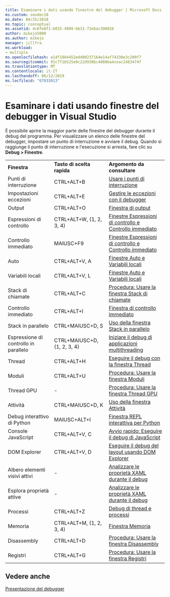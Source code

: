 ```yaml
---
title: Esaminare i dati usando finestre del debugger | Microsoft Docs
ms.custom: seodec18
ms.date: 04/25/2018
ms.topic: conceptual
ms.assetid: 4c6fe8f1-b015-4989-bb31-72ebac390026
author: mikejo5000
ms.author: mikejo
manager: jillfra
ms.workload:
- multiple
ms.openlocfilehash: e14f1864452edd00237164e14af74330e3c209f7
ms.sourcegitcommit: 91c7f1b525e0c22d938bc4080ba4ceac2483474f
ms.translationtype: MT
ms.contentlocale: it-IT
ms.lasthandoff: 06/12/2019
ms.locfileid: "67033013"
---
```

# <a name="inspect-data-using-debugger-windows-in-visual-studio"></a>Esaminare i dati usando finestre del debugger in Visual Studio

È possibile aprire la maggior parte delle finestre del debugger durante il debug del programma. Per visualizzare un elenco delle finestre del debugger, impostare un punto di interruzione e avviare il debug. Quando si raggiunge il punto di interruzione e l'esecuzione si arresta, fare clic su **Debug > Finestre**.

||||
|-|-|-|
|**Finestra**|**Tasto di scelta rapida**|**Argomento da consultare**|
|Punti di interruzione|CTRL+ALT+B|[Usare i punti di interruzione](../debugger/using-breakpoints.md)|
|Impostazioni eccezioni|CTRL+ALT+E|[Gestire le eccezioni con il debugger](../debugger/managing-exceptions-with-the-debugger.md)|
|Output|CTRL+ALT+O|[Finestra di output](../ide/reference/output-window.md)|
|Espressioni di controllo|CTRL+ALT+W, (1, 2, 3, 4)|[Finestre Espressioni di controllo e Controllo immediato](../debugger/watch-and-quickwatch-windows.md)|
|Controllo immediato|MAIUSC+F9|[Finestre Espressioni di controllo e Controllo immediato](../debugger/watch-and-quickwatch-windows.md)|
|Auto|CTRL+ALT+V, A|[Finestre Auto e Variabili locali](../debugger/autos-and-locals-windows.md)|
|Variabili locali|CTRL+ALT+V, L|[Finestre Auto e Variabili locali](../debugger/autos-and-locals-windows.md)|
|Stack di chiamate|CTRL+ALT+C|[Procedura: Usare la finestra Stack di chiamate](../debugger/how-to-use-the-call-stack-window.md)|
|Controllo immediato|CTRL+ALT+I|[Finestra di controllo immediato](../ide/reference/immediate-window.md)|
|Stack in parallelo|CTRL+MAIUSC+D, S|[Uso della finestra Stack in parallelo](../debugger/using-the-parallel-stacks-window.md)|
|Espressione di controllo in parallelo|CTRL+MAIUSC+D, (1, 2, 3, 4)|[Iniziare il debug di applicazioni multithreading](../debugger/get-started-debugging-multithreaded-apps.md)|
|Thread|CTRL+ALT+H|[Eseguire il debug con la finestra Thread](../debugger/how-to-use-the-threads-window.md)|
|Moduli|CTRL+ALT+U|[Procedura: Usare la finestra Moduli](../debugger/how-to-use-the-modules-window.md)|
|Thread GPU|-|[Procedura: Usare la finestra Thread GPU](../debugger/how-to-use-the-gpu-threads-window.md)|
|Attività|CTRL+MAIUSC+D, K|[Uso della finestra Attività](../debugger/using-the-tasks-window.md)|
|Debug interattivo di Python|MAIUSC+ALT+I|[Finestra REPL interattiva per Python](../python/python-interactive-repl-in-visual-studio.md)|
|Console JavaScript|CTRL+ALT+V, C|[Avvio rapido: Eseguire il debug di JavaScript](../debugger/quickstart-debug-javascript-using-the-console.md)|
|DOM Explorer|CTRL+ALT+V, D|[Eseguire il debug del layout usando DOM Explorer](/visualstudio/debugger/quickstart-debug-html-and-css)|
|Albero elementi visivi attivi|-|[Analizzare le proprietà XAML durante il debug](../debugger/inspect-xaml-properties-while-debugging.md)|
|Esplora proprietà attive|-|[Analizzare le proprietà XAML durante il debug](../debugger/inspect-xaml-properties-while-debugging.md)|
|Processi|CTRL+ALT+Z|[Debug di thread e processi](../debugger/debug-threads-and-processes.md)|
|Memoria|CTRL+ALT+M, (1, 2, 3, 4)|[Finestra Memoria](../debugger/memory-windows.md)|
|Disassembly|CTRL+ALT+D|[Procedura: Usare la finestra Disassembly](../debugger/how-to-use-the-disassembly-window.md)|
|Registri|CTRL+ALT+G|[Procedura: Usare la finestra Registri](../debugger/how-to-use-the-registers-window.md)|

## <a name="see-also"></a>Vedere anche

[Presentazione del debugger](../debugger/debugger-feature-tour.md)